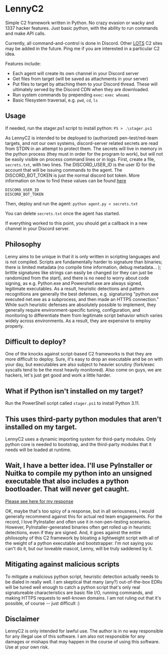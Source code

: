 # LennyC2
Simple C2 framework written in Python. No crazy evasion or wacky and 1337 hacker features. Just basic python, with the ability to run commands and make API calls.

Currently, all command-and-control is done in Discord. Other [LOTS](https://lots-project.com/) C2 sites may be added in the future. Ping me if you are interested in a particular C2 idea.

Features include:
- Each agent will create its own channel in your Discord server
- Get files from target (will be saved as attachments in your server)
- Put files to target by attaching them to your Discord thread. These will ultimately served by the Discord CDN when they are downloaded.
- Run system commands by prepending `exec`: `exec whoami`
- Basic filesystem traversal, e.g. `pwd`, `cd`, `ls`

## Usage
If needed, run the stager.ps1 script to install python:
`PS > .\stager.ps1`

As LennyC2 is intended to be deployed to (authorized) pen-test/red-team targets, and not our own systems, discord-server related secrets are read from STDIN in an attempt to protect them. The secrets will live in memory in the python process (they must in order for the program to work), but will not be easily visible on process command lines or in logs. First, create a file, `secrets.txt`, with two lines. The DISCORD_USER_ID is the user ID for the account that will be issuing commands to the agent. The DISCORD_BOT_TOKEN is just the normal discord bot token. More information on how to find these values can be found [here](https://infosecwriteups.com/using-discord-as-a-c2-cf90b3480689)
```
DISCORD_USER_ID
DISCORD_BOT_TOKEN
```

Then, deploy and run the agent:
`python agent.py < secrets.txt`

You can delete `secrets.txt` once the agent has started.

If everything worked to this point, you should get a callback in a new channel in your Discord server.

## Philosophy
Lenny aims to be unique in that it is only written in scripting languages and is not compiled. Scripts are fundamentally harder to signature than binaries; there is limited metadata (no compile time information, debug metadata... ); brittle signatures like strings can easily be changed (or they can just be randomized from the start), and there is no need to worry about code signing, as e.g. Python.exe and Powershell.exe are always signed, legitimate executables. As a result, heuristic detections and pattern recognitions are generally the best defenses, e.g. signaturing "python.exe executed net.exe as a subprocess, and then made an HTTPS connection." While such heuristic defenses are absolutely possible to implement, they generally require environment-specific tuning, configuration, and monitoring to differentiate them from legitimate script behavior which varies widely across environments. As a result, they are expensive to employ properly. 

## Difficult to deploy?
One of the knocks against script-based C2 frameworks is that they are more difficult to deploy. Sure, it's easy to drop an executable and be on with your day, but executables are also subject to heavier scrutiny (fork/exec syscalls tend to be the most heavily monitored). Also come on guys, we are hackers, let's just get good and work a little harder.

## What if Python isn't installed on my target?
Run the PowerShell script called `stager.ps1` to install Python 3.11.

## This uses third-party python modules that aren't installed on my target.
LennyC2 uses a dynamic importing system for third-party modules. Only python core is needed to bootstrap, and the third-party modules that it needs will be loaded at runtime.

## Wait, I have a better idea. I'll use PyInstaller or Nuitka to compile my python into an unsigned executable that also includes a python bootloader. That will never get caught.
[Please see here for my response](https://www.youtube.com/watch?v=5hfYJsQAhl0)

OK, maybe that's too spicy of a response, but in all seriousness, I would generally recommend against this for actual red team engagements. For the record, I love PyInstaller and often use it in non-pen-testing scenarios. However, PyInstaller-generated binaries often get rolled up in heuristic detections, even if they are signed. And, it goes against the entire philosophy of this C2 framework by bloating a lightweight script with all of the weight of a python executable and bootstrapper. I'm not saying you can't do it, but our loveable mascot, Lenny, will be truly saddened by it.

## Mitigating against malicious scripts
To mitigate a malicious python script, heuristic detection actually needs to be dialed in really well. I am skeptical that many (any?) out-of-the-box EDRs will be tuned well enough to catch a python script that's only real signatureable characteristics are basic file I/O, running commands, and making HTTPS requests to well-known domains. I am not ruling out that it's possible, of course -- just difficult :)

## Disclaimer
LennyC2 is only intended for lawful use. The author is in no way responsible for any illegal use of this software. I am also not responsible for any damages or mishaps that may happen in the course of using this software. Use at your own risk.
